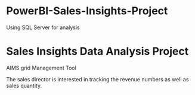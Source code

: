 # PowerBI-Sales-Insights-Project
Using SQL Server for analysis

# Sales Insights Data Analysis Project
AIMS grid Management Tool

The sales director is interested in tracking the revenue numbers as well as sales quantity.
